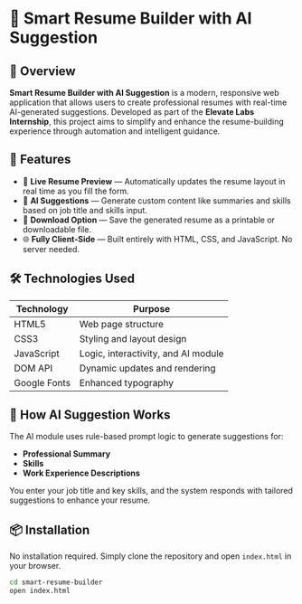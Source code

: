 
# 🧠 Smart Resume Builder with AI Suggestion


## 🚀 Overview

**Smart Resume Builder with AI Suggestion** is a modern, responsive web application that allows users to create professional resumes with real-time AI-generated suggestions. Developed as part of the **Elevate Labs Internship**, this project aims to simplify and enhance the resume-building experience through automation and intelligent guidance.

## 🎯 Features

- 📝 **Live Resume Preview** — Automatically updates the resume layout in real time as you fill the form.
- 🤖 **AI Suggestions** — Generate custom content like summaries and skills based on job title and skills input.
- 💾 **Download Option** — Save the generated resume as a printable or downloadable file.
- 🌐 **Fully Client-Side** — Built entirely with HTML, CSS, and JavaScript. No server needed.

## 🛠️ Technologies Used

| Technology     | Purpose                           |
|----------------|------------------------------------|
| HTML5          | Web page structure                 |
| CSS3           | Styling and layout design          |
| JavaScript     | Logic, interactivity, and AI module|
| DOM API        | Dynamic updates and rendering      |
| Google Fonts   | Enhanced typography                |



## 🧠 How AI Suggestion Works

The AI module uses rule-based prompt logic to generate suggestions for:
- **Professional Summary**
- **Skills**
- **Work Experience Descriptions**

You enter your job title and key skills, and the system responds with tailored suggestions to enhance your resume.

## 📦 Installation

No installation required. Simply clone the repository and open `index.html` in your browser.

```bash
cd smart-resume-builder
open index.html




